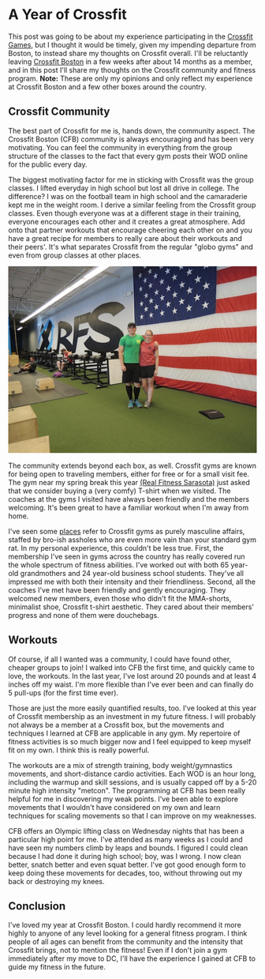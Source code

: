 A Year of Crossfit
==================

This post was going to be about my experience participating in the [Crossfit Games][games], but I thought it would be timely, given my impending departure from Boston, to instead share my thoughts on Crossfit overall. I'll be reluctantly leaving [Crossfit Boston][CFB] in a few weeks after about 14 months as a member, and in this post I'll share my thoughts on the Crossfit community and fitness program. **Note:** These are only my opinions and only reflect my experience at Crossfit Boston and a few other boxes around the country.

Crossfit Community
------------------

The best part of Crossfit for me is, hands down, the community aspect. The Crossfit Boston (CFB) community is always encouraging and has been very motivating. You can feel the community in everything from the group structure of the classes to the fact that every gym posts their WOD online for the public every day.

The biggest motivating factor for me in sticking with Crossfit was the group classes. I lifted everyday in high school but lost all drive in college. The difference? I was on the football team in high school and the camaraderie kept me in the weight room. I derive a similar feeling from the Crossfit group classes. Even though everyone was at a different stage in their training, everyone encourages each other and it creates a great atmosphere. Add onto that partner workouts that encourage cheering each other on and you have a great recipe for members to really care about their workouts and their peers'. It's what separates Crossfit from the regular "globo gyms" and even from group classes at other places.

![Visiting Real Fitness Sarasota](images/Crossfit_RFS.jpg)

The community extends beyond each box, as well. Crossfit gyms are known for being open to traveling members, either for free or for a small visit fee. The gym near my spring break this year [(Real Fitness Sarasota)][RFS] just asked that we consider buying a (very comfy) T-shirt when we visited. The coaches at the gyms I visited have always been friendly and the members welcoming. It's been great to have a familiar workout when I'm away from home.

I've seen some [places][gawker] refer to Crossfit gyms as purely masculine affairs, staffed by bro-ish assholes who are even more vain than your standard gym rat. In my personal experience, this couldn't be less true. First, the membership I've seen in gyms across the country has really covered run the whole spectrum of fitness abilities. I've worked out with both 65 year-old grandmothers and 24 year-old business school students. They've all impressed me with both their intensity and their friendliness. Second, all the coaches I've met have been friendly and gently encouraging. They welcomed new members, even those who didn't fit the MMA-shorts, minimalist shoe, Crossfit t-shirt aesthetic. They cared about their members' progress and none of them were douchebags.

Workouts
--------

Of course, if all I wanted was a community, I could have found other, cheaper groups to join! I walked into CFB the first time, and quickly came to love, the workouts. In the last year, I've lost around 20 pounds and at least 4 inches off my waist. I'm more flexible than I've ever been and can finally do 5 pull-ups (for the first time ever).

Those are just the more easily quantified results, too. I've looked at this year of Crossfit membership as an investment in my future fitness. I will probably not always be a member at a Crossfit box, but the movements and techniques I learned at CFB are applicable in any gym. My repertoire of fitness activities is so much bigger now and I feel equipped to keep myself fit on my own. I think this is really powerful.

The workouts are a mix of strength training, body weight/gymnastics movements, and short-distance cardio activities. Each WOD is an hour long, including the warmup and skill sessions, and is usually capped off by a 5-20 minute high intensity "metcon". The programming at CFB has been really helpful for me in discovering my weak points. I've been able to explore movements that I wouldn't have considered on my own and learn techniques for scaling movements so that I can improve on my weaknesses.

CFB offers an Olympic lifting class on Wednesday nights that has been a particular high point for me. I've attended as many weeks as I could and have seen my numbers climb by leaps and bounds. I figured I could clean because I had done it during high school; boy, was I wrong. I now clean better, snatch better and even squat better. I've got good enough form to keep doing these movements for decades, too, without throwing out my back or destroying my knees.

Conclusion
----------

I've loved my year at Crossfit Boston. I could hardly recommend it more highly to anyone of any level looking for a general fitness program. I think people of all ages can benefit from the community and the intensity that Crossfit brings, not to mention the fitness! Even if I don't join a gym immediately after my move to DC, I'll have the experience I gained at CFB to guide my fitness in the future.

[games]: http://games.crossfit.com "Crossfit Games"
[CFB]: http://crossfitboston.com/ "Crossfit Boston Homepage"
[RFS]: http://realfitnesssarasota.com/ "Real Fitness Sarasota Homepage"
[gawker]: https://gawker.com/5925537/crossfit-bros-are-a-new-more-dangerous-form-of-bro
